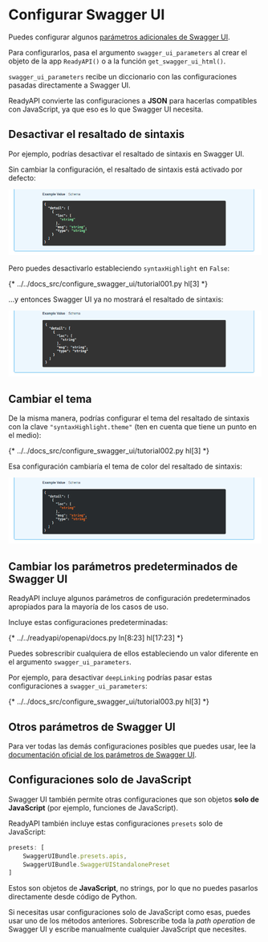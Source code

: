 # Configurar Swagger UI

Puedes configurar algunos <a href="https://swagger.io/docs/open-source-tools/swagger-ui/usage/configuration/" class="external-link" target="_blank">parámetros adicionales de Swagger UI</a>.

Para configurarlos, pasa el argumento `swagger_ui_parameters` al crear el objeto de la app `ReadyAPI()` o a la función `get_swagger_ui_html()`.

`swagger_ui_parameters` recibe un diccionario con las configuraciones pasadas directamente a Swagger UI.

ReadyAPI convierte las configuraciones a **JSON** para hacerlas compatibles con JavaScript, ya que eso es lo que Swagger UI necesita.

## Desactivar el resaltado de sintaxis

Por ejemplo, podrías desactivar el resaltado de sintaxis en Swagger UI.

Sin cambiar la configuración, el resaltado de sintaxis está activado por defecto:

<img src="/img/tutorial/extending-openapi/image02.png">

Pero puedes desactivarlo estableciendo `syntaxHighlight` en `False`:

{* ../../docs_src/configure_swagger_ui/tutorial001.py hl[3] *}

...y entonces Swagger UI ya no mostrará el resaltado de sintaxis:

<img src="/img/tutorial/extending-openapi/image03.png">

## Cambiar el tema

De la misma manera, podrías configurar el tema del resaltado de sintaxis con la clave `"syntaxHighlight.theme"` (ten en cuenta que tiene un punto en el medio):

{* ../../docs_src/configure_swagger_ui/tutorial002.py hl[3] *}

Esa configuración cambiaría el tema de color del resaltado de sintaxis:

<img src="/img/tutorial/extending-openapi/image04.png">

## Cambiar los parámetros predeterminados de Swagger UI

ReadyAPI incluye algunos parámetros de configuración predeterminados apropiados para la mayoría de los casos de uso.

Incluye estas configuraciones predeterminadas:

{* ../../readyapi/openapi/docs.py ln[8:23] hl[17:23] *}

Puedes sobrescribir cualquiera de ellos estableciendo un valor diferente en el argumento `swagger_ui_parameters`.

Por ejemplo, para desactivar `deepLinking` podrías pasar estas configuraciones a `swagger_ui_parameters`:

{* ../../docs_src/configure_swagger_ui/tutorial003.py hl[3] *}

## Otros parámetros de Swagger UI

Para ver todas las demás configuraciones posibles que puedes usar, lee la <a href="https://swagger.io/docs/open-source-tools/swagger-ui/usage/configuration/" class="external-link" target="_blank">documentación oficial de los parámetros de Swagger UI</a>.

## Configuraciones solo de JavaScript

Swagger UI también permite otras configuraciones que son objetos **solo de JavaScript** (por ejemplo, funciones de JavaScript).

ReadyAPI también incluye estas configuraciones `presets` solo de JavaScript:

```JavaScript
presets: [
    SwaggerUIBundle.presets.apis,
    SwaggerUIBundle.SwaggerUIStandalonePreset
]
```

Estos son objetos de **JavaScript**, no strings, por lo que no puedes pasarlos directamente desde código de Python.

Si necesitas usar configuraciones solo de JavaScript como esas, puedes usar uno de los métodos anteriores. Sobrescribe toda la *path operation* de Swagger UI y escribe manualmente cualquier JavaScript que necesites.
